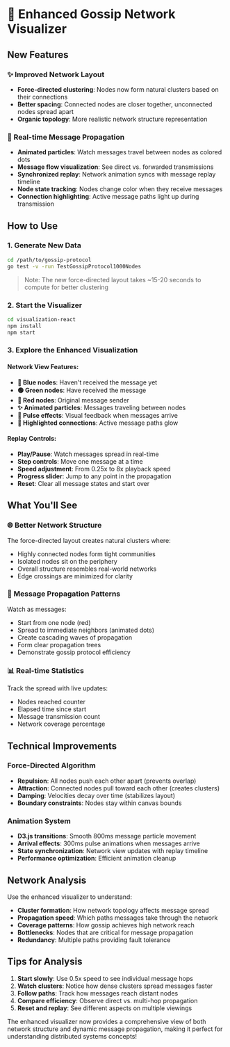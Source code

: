 # 🎯 Enhanced Gossip Network Visualizer

## New Features

### ✨ Improved Network Layout
- **Force-directed clustering**: Nodes now form natural clusters based on their connections
- **Better spacing**: Connected nodes are closer together, unconnected nodes spread apart
- **Organic topology**: More realistic network structure representation

### 🚀 Real-time Message Propagation
- **Animated particles**: Watch messages travel between nodes as colored dots
- **Message flow visualization**: See direct vs. forwarded transmissions
- **Synchronized replay**: Network animation syncs with message replay timeline
- **Node state tracking**: Nodes change color when they receive messages
- **Connection highlighting**: Active message paths light up during transmission

## How to Use

### 1. Generate New Data
```bash
cd /path/to/gossip-protocol
go test -v -run TestGossipProtocol1000Nodes
```
> Note: The new force-directed layout takes ~15-20 seconds to compute for better clustering

### 2. Start the Visualizer
```bash
cd visualization-react
npm install
npm start
```

### 3. Explore the Enhanced Visualization

#### Network View Features:
- **🔵 Blue nodes**: Haven't received the message yet
- **🟢 Green nodes**: Have received the message  
- **🔴 Red nodes**: Original message sender
- **✨ Animated particles**: Messages traveling between nodes
- **💫 Pulse effects**: Visual feedback when messages arrive
- **🔗 Highlighted connections**: Active message paths glow

#### Replay Controls:
- **Play/Pause**: Watch messages spread in real-time
- **Step controls**: Move one message at a time
- **Speed adjustment**: From 0.25x to 8x playback speed
- **Progress slider**: Jump to any point in the propagation
- **Reset**: Clear all message states and start over

## What You'll See

### 🌐 Better Network Structure
The force-directed layout creates natural clusters where:
- Highly connected nodes form tight communities
- Isolated nodes sit on the periphery  
- Overall structure resembles real-world networks
- Edge crossings are minimized for clarity

### 📡 Message Propagation Patterns
Watch as messages:
- Start from one node (red)
- Spread to immediate neighbors (animated dots)
- Create cascading waves of propagation
- Form clear propagation trees
- Demonstrate gossip protocol efficiency

### 📊 Real-time Statistics
Track the spread with live updates:
- Nodes reached counter
- Elapsed time since start
- Message transmission count
- Network coverage percentage

## Technical Improvements

### Force-Directed Algorithm
- **Repulsion**: All nodes push each other apart (prevents overlap)
- **Attraction**: Connected nodes pull toward each other (creates clusters)
- **Damping**: Velocities decay over time (stabilizes layout)
- **Boundary constraints**: Nodes stay within canvas bounds

### Animation System
- **D3.js transitions**: Smooth 800ms message particle movement
- **Arrival effects**: 300ms pulse animations when messages arrive
- **State synchronization**: Network view updates with replay timeline
- **Performance optimization**: Efficient animation cleanup

## Network Analysis

Use the enhanced visualizer to understand:
- **Cluster formation**: How network topology affects message spread
- **Propagation speed**: Which paths messages take through the network  
- **Coverage patterns**: How gossip achieves high network reach
- **Bottlenecks**: Nodes that are critical for message propagation
- **Redundancy**: Multiple paths providing fault tolerance

## Tips for Analysis

1. **Start slowly**: Use 0.5x speed to see individual message hops
2. **Watch clusters**: Notice how dense clusters spread messages faster
3. **Follow paths**: Track how messages reach distant nodes
4. **Compare efficiency**: Observe direct vs. multi-hop propagation
5. **Reset and replay**: See different aspects on multiple viewings

The enhanced visualizer now provides a comprehensive view of both network structure and dynamic message propagation, making it perfect for understanding distributed systems concepts!
